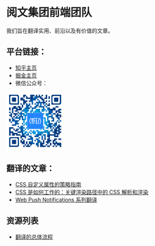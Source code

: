 
# 阅文集团前端团队
我们旨在翻译实用、前沿以及有价值的文章。

## 平台链接：
- [知乎主页](https://www.zhihu.com/org/yue-wen-ji-tuan-qian-duan-tuan-dui)
- [掘金主页](https://juejin.im/user/5acb247951882555712ca8ee)
- 微信公众号：
<img src="./images/公众号二维码.png" width="30%" alt="公众号二维码" >

## 翻译的文章：

- [CSS 自定义属性的策略指南](https://github.com/yued-fe/y-translation/blob/master/todo/A%20Strategy%20Guide%20To%20CSS%20Custom%20Properties.md)
- [CSS 是如何工作的：关键渲染路径中的 CSS 解析和渲染](https://github.com/yued-fe/y-translation/blob/master/todo/how-css-works-parsing-painting-css-in-the-critical-rendering-path.md)
- [Web Push Notifications 系列翻译](https://github.com/yued-fe/y-translation/blob/master/en/web-push-notifications/introduction.md)


## 资源列表
- [翻译的总体流程](https://github.com/yued-fe/y-translation/blob/master/doc/翻译的总体流程.md)
